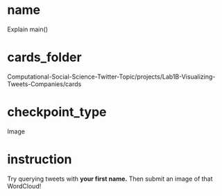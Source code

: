 # name

Explain main()
 
# cards_folder

Computational-Social-Science-Twitter-Topic/projects/Lab1B-Visualizing-Tweets-Companies/cards

# checkpoint_type

Image

# instruction

Try querying tweets with **your first name.** Then submit an image of that WordCloud!